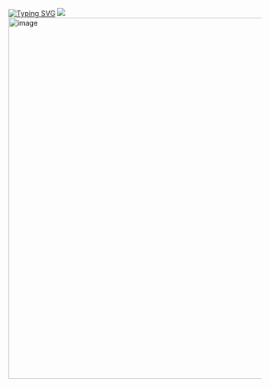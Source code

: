 <a href="https://git.io/typing-svg"><img src="https://readme-typing-svg.demolab.com?font=Playfair+Display&pause=1000&color=000000&width=435&lines=%3E+i+may+be+paranoid%2C+but+not+an+android" alt="Typing SVG" /></a>
![](https://komarev.com/ghpvc/?username=mirashiny&color=blueviolet)
<img width="1280" height="720" alt="image" src="https://github.com/user-attachments/assets/d82680a7-9f72-4d98-949a-b8618e1c4cb3" />

